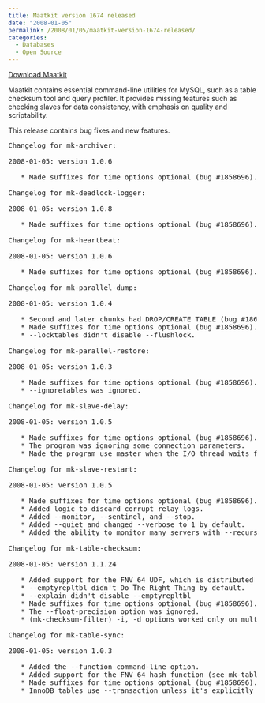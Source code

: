 ```yaml
---
title: Maatkit version 1674 released
date: "2008-01-05"
permalink: /2008/01/05/maatkit-version-1674-released/
categories:
  - Databases
  - Open Source
---
```

<p class="download">
  <a href="http://code.google.com/p/maatkit/">Download Maatkit</a>
</p>

Maatkit contains essential command-line utilities for MySQL, such as a table checksum tool and query profiler. It provides missing features such as checking slaves for data consistency, with emphasis on quality and scriptability.

This release contains bug fixes and new features.

<pre>Changelog for mk-archiver:

2008-01-05: version 1.0.6

   * Made suffixes for time options optional (bug #1858696).

Changelog for mk-deadlock-logger:

2008-01-05: version 1.0.8

   * Made suffixes for time options optional (bug #1858696).

Changelog for mk-heartbeat:

2008-01-05: version 1.0.6

   * Made suffixes for time options optional (bug #1858696).

Changelog for mk-parallel-dump:

2008-01-05: version 1.0.4

   * Second and later chunks had DROP/CREATE TABLE (bug #1863949).
   * Made suffixes for time options optional (bug #1858696).
   * --locktables didn't disable --flushlock.

Changelog for mk-parallel-restore:

2008-01-05: version 1.0.3

   * Made suffixes for time options optional (bug #1858696).
   * --ignoretables was ignored.

Changelog for mk-slave-delay:

2008-01-05: version 1.0.5

   * Made suffixes for time options optional (bug #1858696).
   * The program was ignoring some connection parameters.
   * Made the program use master when the I/O thread waits for relay log space.

Changelog for mk-slave-restart:

2008-01-05: version 1.0.5

   * Made suffixes for time options optional (bug #1858696).
   * Added logic to discard corrupt relay logs.
   * Added --monitor, --sentinel, and --stop.
   * Added --quiet and changed --verbose to 1 by default.
   * Added the ability to monitor many servers with --recurse.

Changelog for mk-table-checksum:

2008-01-05: version 1.1.24

   * Added support for the FNV_64 UDF, which is distributed with Maatkit.
   * --emptyrepltbl didn't Do The Right Thing by default.
   * --explain didn't disable --emptyrepltbl
   * Made suffixes for time options optional (bug #1858696).
   * The --float-precision option was ignored.
   * (mk-checksum-filter) -i, -d options worked only on multiple files.

Changelog for mk-table-sync:

2008-01-05: version 1.0.3

   * Added the --function command-line option.
   * Added support for the FNV_64 hash function (see mk-table-checksum).
   * Made suffixes for time options optional (bug #1858696).
   * InnoDB tables use --transaction unless it's explicitly specified.</pre>

